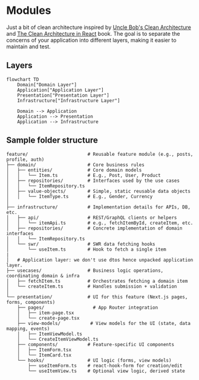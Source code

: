 # Modules

Just a bit of clean architecture inspired by [Uncle Bob's Clean Architecture](https://www.oreilly.com/library/view/clean-architecture-a/9780134494166/) and [The Clean Architecture in React](https://leanpub.com/the-clean-architecture-in-react/read) book.
The goal is to separate the concerns of your application into different layers, making it easier to maintain and test.

## Layers

```mermaid
flowchart TD
    Domain["Domain Layer"]
    Application["Application Layer"]
    Presentation["Presentation Layer"]
    Infrastructure["Infrastructure Layer"]

    Domain --> Application
    Application --> Presentation
    Application --> Infrastructure
```

## Sample folder structure

```
feature/                      # Reusable feature module (e.g., posts, profile, auth)
├── domain/                   # Core business rules
│   ├── entities/             # Core domain models
│   │   └── Item.ts           # E.g., Post, User, Product
│   ├── repositories/         # Interfaces used by the use cases
│   │   └── ItemRepository.ts
│   ├── value-objects/        # Simple, static reusable data objects
│   │   └── ItemType.ts       # E.g., Gender, Currency
│
├── infrastructure/           # Implementation details for APIs, DB, etc.
│   ├── api/                  # REST/GraphQL clients or helpers
│   │   └── itemApi.ts        # e.g., fetchItemById, createItem, etc.
│   ├── repositories/         # Concrete implementation of domain interfaces
│   │   └── ItemRepository.ts
│   └── swr/                  # SWR data fetching hooks
│       └── useItem.ts        # Hook to fetch a single item
|
│   # Application layer: we don't use dtos hence unpacked application layer.
├── usecases/                 # Business logic operations, coordinating domain & infra
│   ├── fetchItem.ts          # Orchestrates fetching a domain item
│   └── createItem.ts         # Handles submission + validation
│
└── presentation/             # UI for this feature (Next.js pages, forms, components)
    ├── pages/                  # App Router integration
    │   ├── item-page.tsx
    │   └── create-page.tsx
    ├── view-models/           # View models for the UI (state, data mapping, events)
    │   ├── ItemViewModel.ts
    │   └── CreateItemViewModel.ts
    ├── components/           # Feature-specific UI components
    │   ├── ItemForm.tsx
    │   └── ItemCard.tsx
    └── hooks/                # UI logic (forms, view models)
        ├── useItemForm.ts    # react-hook-form for creation/edit
        └── useItemView.ts    # Optional view logic, derived state
```
